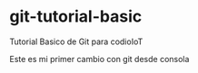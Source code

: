 # git-tutorial-basic
Tutorial Basico de Git para codioIoT

Este es mi primer cambio con git desde consola


